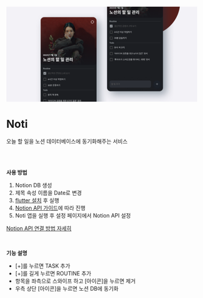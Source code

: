 ![cover](./assets/images/cover.png)

# Noti

오늘 할 일을 노션 데이터베이스에 동기화해주는 서비스

<br/>
<br/>

**사용 방법**

1. Notion DB 생성
2. 제목 속성 이름을 Date로 변경
3. [flutter 설치](https://docs.flutter.dev/get-started) 후 실행
4. [Notion API 가이드](https://developers.notion.com/docs/getting-started)에 따라 진행
5. Noti 앱을 실행 후 설정 페이지에서 Notion API 설정

[Notion API 연결 방법 자세히](https://www.notion.so/ko-kr/help/add-and-manage-connections-with-the-api)

<br/>

**기능 설명**

- [+]를 누르면 TASK 추가
- [+]를 길게 누르면 ROUTINE 추가
- 항목을 좌측으로 스와이프 하고 [아이콘]을 누르면 제거
- 우측 상단 [아이콘]을 누르면 노션 DB에 동기화
